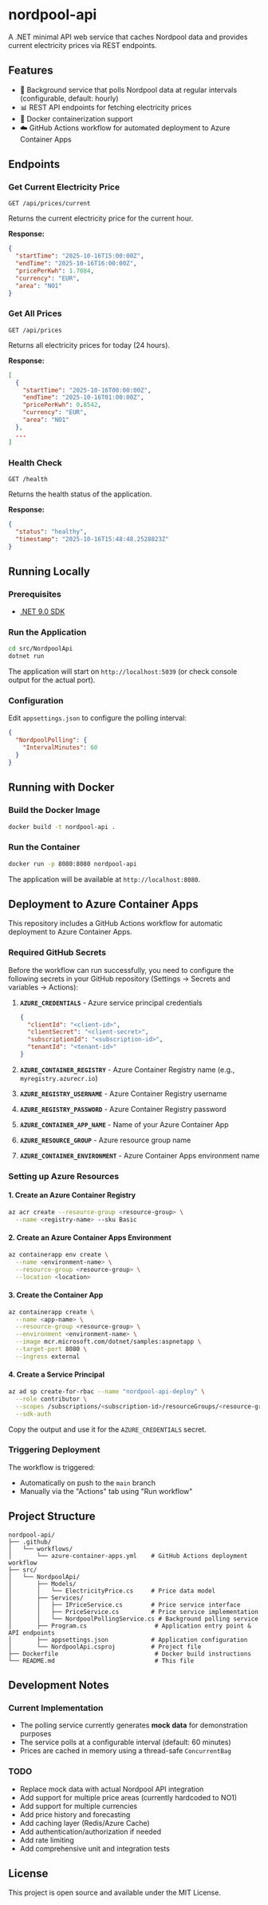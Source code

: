 # nordpool-api

A .NET minimal API web service that caches Nordpool data and provides current electricity prices via REST endpoints.

## Features

- 🔄 Background service that polls Nordpool data at regular intervals (configurable, default: hourly)
- 📊 REST API endpoints for fetching electricity prices
- 🐳 Docker containerization support
- ☁️ GitHub Actions workflow for automated deployment to Azure Container Apps

## Endpoints

### Get Current Electricity Price
```
GET /api/prices/current
```
Returns the current electricity price for the current hour.

**Response:**
```json
{
  "startTime": "2025-10-16T15:00:00Z",
  "endTime": "2025-10-16T16:00:00Z",
  "pricePerKwh": 1.7084,
  "currency": "EUR",
  "area": "NO1"
}
```

### Get All Prices
```
GET /api/prices
```
Returns all electricity prices for today (24 hours).

**Response:**
```json
[
  {
    "startTime": "2025-10-16T00:00:00Z",
    "endTime": "2025-10-16T01:00:00Z",
    "pricePerKwh": 0.8542,
    "currency": "EUR",
    "area": "NO1"
  },
  ...
]
```

### Health Check
```
GET /health
```
Returns the health status of the application.

**Response:**
```json
{
  "status": "healthy",
  "timestamp": "2025-10-16T15:48:48.2528823Z"
}
```

## Running Locally

### Prerequisites
- [.NET 9.0 SDK](https://dotnet.microsoft.com/download/dotnet/9.0)

### Run the Application
```bash
cd src/NordpoolApi
dotnet run
```

The application will start on `http://localhost:5039` (or check console output for the actual port).

### Configuration

Edit `appsettings.json` to configure the polling interval:

```json
{
  "NordpoolPolling": {
    "IntervalMinutes": 60
  }
}
```

## Running with Docker

### Build the Docker Image
```bash
docker build -t nordpool-api .
```

### Run the Container
```bash
docker run -p 8080:8080 nordpool-api
```

The application will be available at `http://localhost:8080`.

## Deployment to Azure Container Apps

This repository includes a GitHub Actions workflow for automatic deployment to Azure Container Apps.

### Required GitHub Secrets

Before the workflow can run successfully, you need to configure the following secrets in your GitHub repository (Settings → Secrets and variables → Actions):

1. **`AZURE_CREDENTIALS`** - Azure service principal credentials
   ```json
   {
     "clientId": "<client-id>",
     "clientSecret": "<client-secret>",
     "subscriptionId": "<subscription-id>",
     "tenantId": "<tenant-id>"
   }
   ```

2. **`AZURE_CONTAINER_REGISTRY`** - Azure Container Registry name (e.g., `myregistry.azurecr.io`)

3. **`AZURE_REGISTRY_USERNAME`** - Azure Container Registry username

4. **`AZURE_REGISTRY_PASSWORD`** - Azure Container Registry password

5. **`AZURE_CONTAINER_APP_NAME`** - Name of your Azure Container App

6. **`AZURE_RESOURCE_GROUP`** - Azure resource group name

7. **`AZURE_CONTAINER_ENVIRONMENT`** - Azure Container Apps environment name

### Setting up Azure Resources

#### 1. Create an Azure Container Registry
```bash
az acr create --resource-group <resource-group> \
  --name <registry-name> --sku Basic
```

#### 2. Create an Azure Container Apps Environment
```bash
az containerapp env create \
  --name <environment-name> \
  --resource-group <resource-group> \
  --location <location>
```

#### 3. Create the Container App
```bash
az containerapp create \
  --name <app-name> \
  --resource-group <resource-group> \
  --environment <environment-name> \
  --image mcr.microsoft.com/dotnet/samples:aspnetapp \
  --target-port 8080 \
  --ingress external
```

#### 4. Create a Service Principal
```bash
az ad sp create-for-rbac --name "nordpool-api-deploy" \
  --role contributor \
  --scopes /subscriptions/<subscription-id>/resourceGroups/<resource-group> \
  --sdk-auth
```

Copy the output and use it for the `AZURE_CREDENTIALS` secret.

### Triggering Deployment

The workflow is triggered:
- Automatically on push to the `main` branch
- Manually via the "Actions" tab using "Run workflow"

## Project Structure

```
nordpool-api/
├── .github/
│   └── workflows/
│       └── azure-container-apps.yml    # GitHub Actions deployment workflow
├── src/
│   └── NordpoolApi/
│       ├── Models/
│       │   └── ElectricityPrice.cs     # Price data model
│       ├── Services/
│       │   ├── IPriceService.cs        # Price service interface
│       │   ├── PriceService.cs         # Price service implementation
│       │   └── NordpoolPollingService.cs # Background polling service
│       ├── Program.cs                   # Application entry point & API endpoints
│       ├── appsettings.json            # Application configuration
│       └── NordpoolApi.csproj          # Project file
├── Dockerfile                           # Docker build instructions
└── README.md                            # This file
```

## Development Notes

### Current Implementation
- The polling service currently generates **mock data** for demonstration purposes
- The service polls at a configurable interval (default: 60 minutes)
- Prices are cached in memory using a thread-safe `ConcurrentBag`

### TODO
- Replace mock data with actual Nordpool API integration
- Add support for multiple price areas (currently hardcoded to NO1)
- Add support for multiple currencies
- Add price history and forecasting
- Add caching layer (Redis/Azure Cache)
- Add authentication/authorization if needed
- Add rate limiting
- Add comprehensive unit and integration tests

## License

This project is open source and available under the MIT License.

